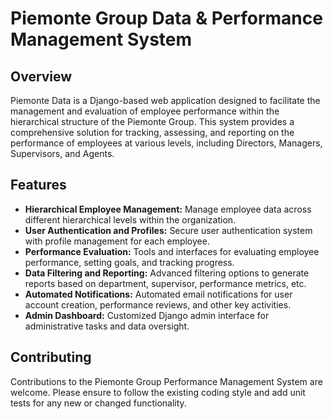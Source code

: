 # Piemonte Group Data & Performance Management System

## Overview

<p> Piemonte Data is a Django-based web application designed to facilitate the management and evaluation of employee performance within the hierarchical structure of the Piemonte Group. This system provides a comprehensive solution for tracking, assessing, and reporting on the performance of employees at various levels, including Directors, Managers, Supervisors, and Agents. </p>

## Features

<ul>
    <li><b>Hierarchical Employee Management:</b> Manage employee data across different hierarchical levels within the organization.</li>
    <li><b>User Authentication and Profiles:</b> Secure user authentication system with profile management for each employee.</li>
    <li><b>Performance Evaluation:</b> Tools and interfaces for evaluating employee performance, setting goals, and tracking progress.</li>
    <li><b>Data Filtering and Reporting:</b> Advanced filtering options to generate reports based on department, supervisor, performance metrics, etc.</li>
    <li><b>Automated Notifications:</b> Automated email notifications for user account creation, performance reviews, and other key activities.</li>
    <li><b>Admin Dashboard:</b> Customized Django admin interface for administrative tasks and data oversight.</li>
</ul>

## Contributing

<p>Contributions to the Piemonte Group Performance Management System are welcome. Please ensure to follow the existing coding style and add unit tests for any new or changed functionality.</p>

